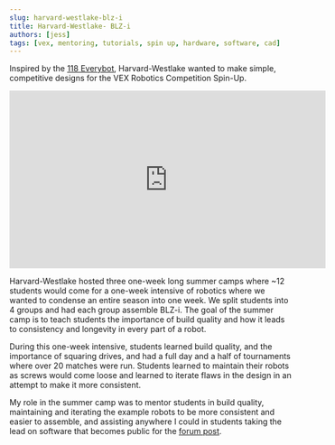 ```yaml
---
slug: harvard-westlake-blz-i
title: Harvard-Westlake- BLZ-i
authors: [jess]
tags: [vex, mentoring, tutorials, spin up, hardware, software, cad]
---
```


Inspired by the [118 Everybot](https://www.118everybot.org/), Harvard-Westlake wanted to make simple, competitive designs for the VEX Robotics Competition Spin-Up.  

<iframe width="560" height="315" src="https://www.youtube.com/embed/_EREBglZZcA?si=cn0sSXxFQpLpzNfr" title="YouTube video player" frameborder="0" allow="accelerometer; autoplay; clipboard-write; encrypted-media; gyroscope; picture-in-picture; web-share" allowfullscreen></iframe>

<!--truncate-->

Harvard-Westlake hosted three one-week long summer camps where ~12 students would come for a one-week intensive of robotics where we wanted to condense an entire season into one week.  We split students into 4 groups and had each group assemble BLZ-i.  The goal of the summer camp is to teach students the importance of build quality and how it leads to consistency and longevity in every part of a robot.  

During this one-week intensive, students learned build quality, and the importance of squaring drives, and had a full day and a half of tournaments where over 20 matches were run.  Students learned to maintain their robots as screws would come loose and learned to iterate flaws in the design in an attempt to make it more consistent. 

My role in the summer camp was to mentor students in build quality, maintaining and iterating the example robots to be more consistent and easier to assemble, and assisting anywhere I could in students taking the lead on software that becomes public for the [forum post](https://www.vexforum.com/t/harvard-westlake-robotics-blz-i-reveal/104867). 
